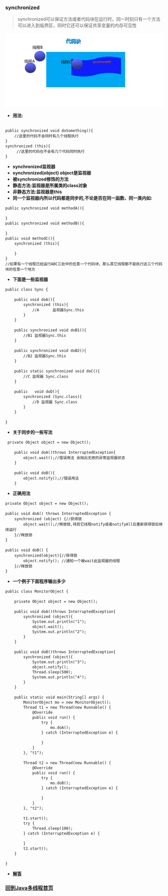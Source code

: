 
### synchronized


> synchronized可以保证方法或者代码块在运行时，同一时刻只有一个方法可以进入到临界区，同时它还可以保证共享变量的内存可见性

![同步代码块](同步代码块.png)

+ **用法:**

```

public synchronized void doSomething(){
    //这里的代码不会同时有几个线程执行
}
synchronized (this){
     //这里的代码也不会有几个代码同时执行      
}
```

+ **synchronized监视器**
+ **synchronized(object) object是监视器**
+ **被synchronized修饰的方法**
+ **静态方法:监视器是所属类的class对象**
+ **非静态方法:监视器是this**
+ **同一个监视器内所以代码都是同步的,不论是否在同一函数、同一类内如:**

```
public synchronized void methodA(){
        
}
public synchronized void methodB(){
        
}
public void methodC(){
    synchronized (this){
              
    }
}
//如果有一个线程已经运行ABC三处中的任意一个代码块，那么其它线程都不能执行这三个代码块的任意一个地方
```

+ __下面是一些监视器__

```
public class Sync {

    public void doA(){
        synchronized (this){
            //A      监视器Sync.this
        }
    }

    public synchronized void doB1(){
        //B1 监视器Sync.this
    }

    public synchronized void doB2(){
        //B2 监视器Sync.this
    }

    public static synchronized void doC(){
        //C 监视器 Sync.class
    }

    public   void doD(){
        synchronized (Sync.class){
            //D 监视器 Sync.class
        }
    }

}
```

+ **关于同步的一些写法**
```
 private Object object = new Object();

    public void doA()throws InterruptedException{
        object.wait();//错误用法 会抛出无效的异常监视器状态
    }

    public void doB(){
        object.notify();//错误用法
    }
```

+ **正确用法**

```
private Object object = new Object();

public void doA() throws InterruptedException {
    synchronized (object) {//获得锁
        object.wait();//释放锁,待其它线程notify或者notifyAll后重新获得锁后继续运行
    }//释放锁
}

public void doB() {
    synchronized(object){//获得锁
        object.notify(); //通知一个被wait此监视器的线程
    }//释放锁
}
```

+ **一个例子下面程序输出多少**

```
public class MonitorObject {

    private Object object = new Object();

    public void doA()throws InterruptedException{
        synchronized (object){
            System.out.println("1");
            object.wait();
            System.out.println("2");
        }
    }

    public void doB()throws InterruptedException{
        synchronized (object){
            System.out.println("3");
            object.notify();
            Thread.sleep(500);
            System.out.println("4");
        }
    }

    public static void main(String[] args) {
        MonitorObject mo = new MonitorObject();
        Thread t1 = new Thread(new Runnable() {
            @Override
            public void run() {
                try {
                    mo.doA();
                } catch (InterruptedException e) {

                }
            }
        }, "t1");

        Thread t2 = new Thread(new Runnable() {
            @Override
            public void run() {
                try {
                    mo.doB();
                } catch (InterruptedException e) {

                }
            }
        }, "t2");

        t1.start();
        try {
            Thread.sleep(100);
        } catch (InterruptedException e) {

        }
        t2.start();
    }

}

```

+ **[解答](./synchronized.answer.md)**


















































































### [回到Java多线程首页](index.md)